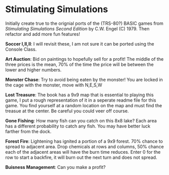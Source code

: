 # Stimulating Simulations
Initially create true to the orignial ports of the (TRS-80?) BASIC games from *Stimulating Simulations Second Edition* by C.W. Engel (C) 1979. Then refactor and add more fun features!

**Soccer I,II,II**: I will revisit these, I am not sure it can be ported using the Console Class.

**Art Auction**: Bid on paintings to hopefully sell for a profit! The middle of the three prices is the mean, 70% of the time the price will be between the lower and higher numbers.

**Monster Chase**: Try to avoid being eaten by the monster! You are locked in the cage with the monster, move with N,E,S,W

**Lost Treasure**: The book has a 9x9 map that is essential to playing this game, I put a rough representation of it in a seperate readme file for this game. You find yourself at a random location on the map and must find the treasue at the center. Be careful you could veer off course.

**Gone Fishing**: How many fish can you catch on this 8x8 lake? Each area has a different probability to catch any fish. You may have better luck farther from the dock.

**Forest Fire**: Lightening has ignited a portion of a 9x9 forest. 70% chance to spread to adjacent area. Drop chemicals at rows and columns, 50% chance each of the adjacent areas will have the burn time reduces. Enter 0 for the row to start a backfire, it will burn out the next turn and does not spread.

**Buisness Management**: Can you make a profit?